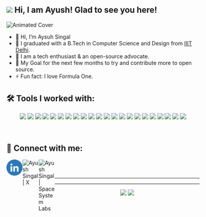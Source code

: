 ##   <img src="https://raw.githubusercontent.com/aemmadi/aemmadi/master/wave.gif" width="29"> Hi, I am Ayush! Glad to see you here!

<img alt="Animated Cover" src="images/Ayush cover.gif"> </img>

- 👋  Hi, I’m Aysuh Singal
- 🏫  I graduated with a B.Tech in Computer Science and Design from [IIIT Delhi](https://iiitd.ac.in).
- 👀  I am a tech enthusiast & an open-source advocate.
- 🥅  My Goal for the next few months to try and contribute more to open source.
- ⚡ Fun fact: I love Formula One.

## 🛠 Tools I worked with:

<p align="center">
  <img src="https://img.shields.io/badge/java-%23ED8B00.svg?style=for-the-badge&logo=java&logoColor=white">
  <img src="https://img.shields.io/badge/html5-%23E34F26.svg?style=for-the-badge&logo=html5&logoColor=white">
  <img src="https://img.shields.io/badge/css3-%231572B6.svg?style=for-the-badge&logo=css3&logoColor=white">
  <img src="https://img.shields.io/badge/javascript-%23323330.svg?style=for-the-badge&logo=javascript&logoColor=%23F7DF1E">
  <img src="https://img.shields.io/badge/shell_script-%23121011.svg?style=for-the-badge&logo=gnu-bash&logoColor=white">
  <img src="https://img.shields.io/badge/tailwindcss-%2338B2AC.svg?style=for-the-badge&logo=tailwind-css&logoColor=white">
  <img src="https://img.shields.io/badge/react-%2320232a.svg?style=for-the-badge&logo=react&logoColor=%2361DAFB">
  <img src="https://img.shields.io/badge/MySQL-00000F?style=for-the-badge&logo=mysql&logoColor=white">
  <img src="https://img.shields.io/badge/PostgreSQL-316192?style=for-the-badge&logo=postgresql&logoColor=white">
  <img src="https://img.shields.io/badge/MongoDB-4EA94B?style=for-the-badge&logo=mongodb&logoColor=white">
  <img src="https://img.shields.io/badge/git-%23F05033.svg?style=for-the-badge&logo=git&logoColor=white">
  <img src="https://img.shields.io/badge/Postman-F36C3D?style=for-the-badge&logo=postman&logoColor=white">
  <img src="https://img.shields.io/badge/Google_Cloud-4285F4?style=for-the-badge&logo=google-cloud&logoColor=white">
  <img src="https://img.shields.io/badge/Vercel-000000?style=for-the-badge&logo=vercel&logoColor=white">
  <img src="https://img.shields.io/badge/bootstrap-%23563D7C.svg?style=for-the-badge&logo=bootstrap&logoColor=white">
  <img src="https://img.shields.io/badge/markdown-%23000000.svg?style=for-the-badge&logo=markdown&logoColor=white">
  <img src="https://img.shields.io/badge/figma-%23F24E1E.svg?style=for-the-badge&logo=figma&logoColor=white">
  <img src="https://img.shields.io/badge/python-3670A0?style=for-the-badge&logo=python&logoColor=ffdd54">
  <img src="https://img.shields.io/badge/numpy-%23013243.svg?style=for-the-badge&logo=numpy&logoColor=white">
  <img src="https://img.shields.io/badge/opencv-%23white.svg?style=for-the-badge&logo=opencv&logoColor=white">
  <img src="https://img.shields.io/badge/pandas-%23150458.svg?style=for-the-badge&logo=pandas&logoColor=white">
  <img src="https://img.shields.io/badge/latex-%23008080.svg?style=for-the-badge&logo=latex&logoColor=white">
</p>

<br />

## 🤝 Connect with me:

<a href="https://www.linkedin.com/in/ayush-singal-67911b20b/"><img align="left" src="linkedin.png" alt="Ayush Singal | LinkedIn" width="42px"/></a>
<a href="https://x.com/Ayush__singal"><img align="left" src="x.jpg" alt="Ayush Singal | X " width="42px"/></a>
<a href="https://ssl.iiitd.edu.in/author/ayush-singal/"><img align="left" src="https://ssl.iiitd.edu.in/images/logo_hu2a553ff27e5d7cc2b5467f759e91a6a1_31080_0x70_resize_lanczos_3.png" alt="Ayush Singal | Space System Labs" width="42px"/></a>

<br />
<br />

----

<!-- [![Jaideep's github activity graph](https://activity-graph.herokuapp.com/graph?username=JaideepGuntupalli&theme=redical&count_private=true)](https://github.com/JaideepGuntupalli)

[![Anurag's GitHub stats](https://github-readme-stats.vercel.app/api?username=JaideepGuntupalli&count_private=true&theme=dark&show_icons=true)](https://github.com/JaideepGuntupalli) -->


----


<p align="center">
	
  <img width="48%" src="https://github-readme-stats.vercel.app/api?username=ayushsingal22&count_private=true&theme=radical&show_icons=true" />
  <img width="48%" src="https://github-readme-streak-stats.herokuapp.com/?user=ayushsingal22&theme=radical&count_private=true" />
</p>
